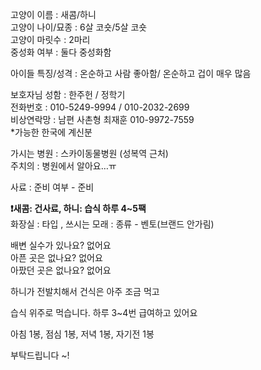 고양이 이름 : 새콤/하니  
고양이 나이/묘종 : 6살 코숏/5살 코숏  
고양이 마릿수 : 2마리  
중성화 여부 : 둘다 중성화함  

아이들 특징/성격 : 온순하고 사람 좋아함/ 온순하고 겁이 매우 많음

보호자님 성함 : 한주헌 / 정학기  
전화번호 : 010-5249-9994 / 010-2032-2699  
비상연락망 : 남편 사촌형 최재훈 010-9972-7559  
*가능한 한국에 계신분  

  

가시는 병원 : 스카이동물병원 (성복역 근처)  
주치의 : 병원에서 알아요…ㅠ  

사료 : 준비 여부 - 준비

**❗️새콤: 건사료, 하니: 습식 하루 4~5팩**  
화장실 : 타입 , 쓰시는 모래 : 종류 - 벤토(브랜드 안가림)  

배변 실수가 있나요? 없어요  
아픈 곳은 없나요? 없어요  
아팠던 곳은 없나요? 없어요  

  

하니가 전발치해서 건식은 아주 조금 먹고

습식 위주로 먹습니다. 하루 3~4번 급여하고 있어요

아침 1봉, 점심 1봉, 저녁 1봉, 자기전 1봉

부탁드립니다 ~!